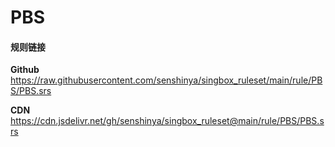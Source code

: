 # PBS

#### 规则链接

**Github**
https://raw.githubusercontent.com/senshinya/singbox_ruleset/main/rule/PBS/PBS.srs

**CDN**
https://cdn.jsdelivr.net/gh/senshinya/singbox_ruleset@main/rule/PBS/PBS.srs